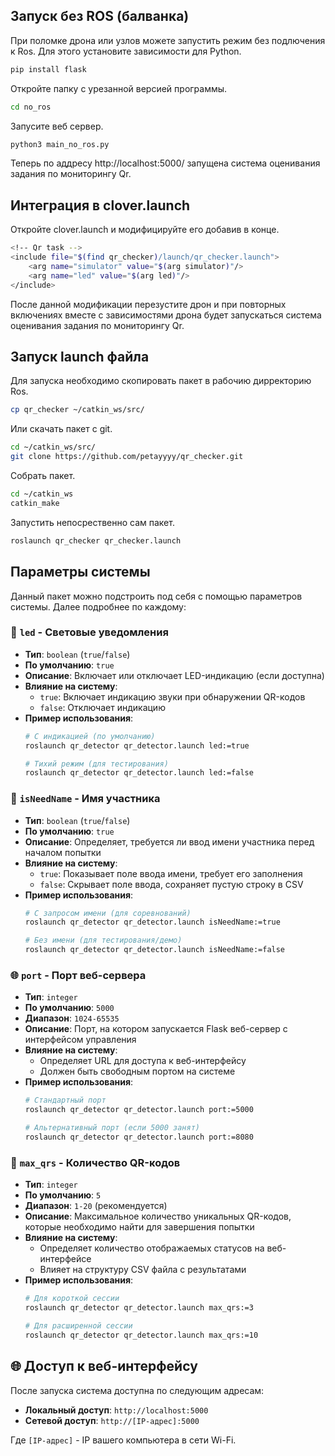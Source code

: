 ## Запуск без ROS (балванка)  
При поломке дрона или узлов можете запустить режим без подлючения к Ros. Для этого установите зависимости для Python.  
```bash
pip install flask
```
Откройте папку с урезанной версией программы.  
```bash
cd no_ros
```
Запусите веб сервер.  
```bash
python3 main_no_ros.py
```  
Теперь по аддресу http://localhost:5000/ запущена система оценивания задания по мониторингу Qr.
## Интеграция в clover.launch  
Откройте clover.launch и модифицируйте его добавив в конце.  
```bash  
<!-- Qr task -->
<include file="$(find qr_checker)/launch/qr_checker.launch">
    <arg name="simulator" value="$(arg simulator)"/>
    <arg name="led" value="$(arg led)"/>
</include>
```  
После данной модификации перезустите дрон и при повторных включениях вместе с зависимостями дрона будет запускаться система оценивания задания по мониторингу Qr.
## Запуск launch файла  
Для запуска необходимо скопировать пакет в рабочию дирректорию Ros.  
```bash
cp qr_checker ~/catkin_ws/src/
```  
Или скачать пакет с git.  
```bash
cd ~/catkin_ws/src/
git clone https://github.com/petayyyy/qr_checker.git
```
Собрать пакет.  
```bash
cd ~/catkin_ws
catkin_make
```
Запустить непосрественно сам пакет.  
```bash
roslaunch qr_checker qr_checker.launch
```
## Параметры системы  
Данный пакет можно подстроить под себя с помощью параметров системы. Далее подробнее по каждому:  
### 🎨 `led` - Световые уведомления
- **Тип**: `boolean` (`true`/`false`)
- **По умолчанию**: `true`
- **Описание**: Включает или отключает LED-индикацию (если доступна)
- **Влияние на систему**:
  - `true`: Включает индикацию звуки при обнаружении QR-кодов
  - `false`: Отключает индикацию
- **Пример использования**:
  ```bash
  # С индикацией (по умолчанию)
  roslaunch qr_detector qr_detector.launch led:=true
  
  # Тихий режим (для тестирования)
  roslaunch qr_detector qr_detector.launch led:=false
  ```
### 👤 `isNeedName` - Имя участника
- **Тип**: `boolean` (`true`/`false`)
- **По умолчанию**: `true`
- **Описание**: Определяет, требуется ли ввод имени участника перед началом попытки
- **Влияние на систему**:
  - `true`: Показывает поле ввода имени, требует его заполнения
  - `false`: Скрывает поле ввода, сохраняет пустую строку в CSV
- **Пример использования**:
  ```bash
  # С запросом имени (для соревнований)
  roslaunch qr_detector qr_detector.launch isNeedName:=true
  
  # Без имени (для тестирования/демо)
  roslaunch qr_detector qr_detector.launch isNeedName:=false
  ```
### 🌐 `port` - Порт веб-сервера
- **Тип**: `integer`
- **По умолчанию**: `5000`
- **Диапазон**: `1024-65535`
- **Описание**: Порт, на котором запускается Flask веб-сервер с интерфейсом управления
- **Влияние на систему**:
  - Определяет URL для доступа к веб-интерфейсу
  - Должен быть свободным портом на системе
- **Пример использования**:
  ```bash
  # Стандартный порт
  roslaunch qr_detector qr_detector.launch port:=5000
  
  # Альтернативный порт (если 5000 занят)
  roslaunch qr_detector qr_detector.launch port:=8080
  ```
### 🔢 `max_qrs` - Количество QR-кодов
- **Тип**: `integer`
- **По умолчанию**: `5`
- **Диапазон**: `1-20` (рекомендуется)
- **Описание**: Максимальное количество уникальных QR-кодов, которые необходимо найти для завершения попытки
- **Влияние на систему**:
  - Определяет количество отображаемых статусов на веб-интерфейсе
  - Влияет на структуру CSV файла с результатами
- **Пример использования**:
  ```bash
  # Для короткой сессии
  roslaunch qr_detector qr_detector.launch max_qrs:=3
  
  # Для расширенной сессии
  roslaunch qr_detector qr_detector.launch max_qrs:=10
  ```
## 🌐 Доступ к веб-интерфейсу
После запуска система доступна по следующим адресам:

- **Локальный доступ**: `http://localhost:5000`
- **Сетевой доступ**: `http://[IP-адрес]:5000`

Где `[IP-адрес]` - IP вашего компьютера в сети Wi-Fi.